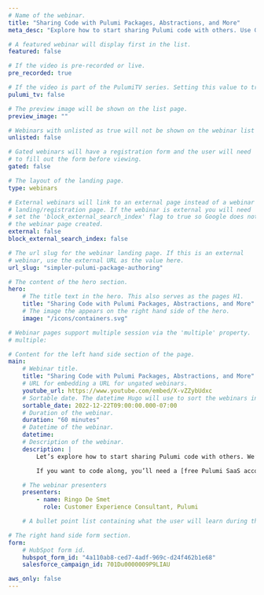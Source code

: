 ```yaml
---
# Name of the webinar.
title: "Sharing Code with Pulumi Packages, Abstractions, and More"
meta_desc: "Explore how to start sharing Pulumi code with others. Use Go to build a custom architecture for GCP that we’ll compile down into a shareable library"

# A featured webinar will display first in the list.
featured: false

# If the video is pre-recorded or live.
pre_recorded: true

# If the video is part of the PulumiTV series. Setting this value to true will list the video in the "PulumiTV" section.
pulumi_tv: false

# The preview image will be shown on the list page.
preview_image: ""

# Webinars with unlisted as true will not be shown on the webinar list
unlisted: false

# Gated webinars will have a registration form and the user will need
# to fill out the form before viewing.
gated: false

# The layout of the landing page.
type: webinars

# External webinars will link to an external page instead of a webinar
# landing/registration page. If the webinar is external you will need
# set the 'block_external_search_index' flag to true so Google does not index
# the webinar page created.
external: false
block_external_search_index: false

# The url slug for the webinar landing page. If this is an external
# webinar, use the external URL as the value here.
url_slug: "simpler-pulumi-package-authoring"

# The content of the hero section.
hero:
    # The title text in the hero. This also serves as the pages H1.
    title: "Sharing Code with Pulumi Packages, Abstractions, and More"
    # The image the appears on the right hand side of the hero.
    image: "/icons/containers.svg"

# Webinar pages support multiple session via the 'multiple' property.
# multiple:

# Content for the left hand side section of the page.
main:
    # Webinar title.
    title: "Sharing Code with Pulumi Packages, Abstractions, and More"
    # URL for embedding a URL for ungated webinars.
    youtube_url: https://www.youtube.com/embed/X-vZZybUdxc
    # Sortable date. The datetime Hugo will use to sort the webinars in date order.
    sortable_date: 2022-12-22T09:00:00.000-07:00
    # Duration of the webinar.
    duration: "60 minutes"
    # Datetime of the webinar.
    datetime: 
    # Description of the webinar.
    description: |
        Let’s explore how to start sharing Pulumi code with others. We’ll use Go to build a custom architecture for GCP that we’ll then compile down into a library we can share with others who work in other languages.

        If you want to code along, you’ll need a [free Pulumi SaaS account](https://app.pulumi.com/signup/), [the Pulumi CLI](https://www.pulumi.com/docs/get-started/install/), [Go](https://www.pulumi.com/docs/intro/languages/go/), and a Google Cloud account (free tier is okay).

    # The webinar presenters
    presenters:
        - name: Ringo De Smet
          role: Customer Experience Consultant, Pulumi

    # A bullet point list containing what the user will learn during the webinar.

# The right hand side form section.
form:
    # HubSpot form id.
    hubspot_form_id: "4a110ab8-ced7-4adf-969c-d24f462b1e68"
    salesforce_campaign_id: 701Du0000009P9LIAU

aws_only: false
---
```

